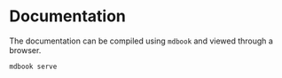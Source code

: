 # Documentation

The documentation can be compiled using `mdbook` and viewed through a browser.

```bash
mdbook serve
```
